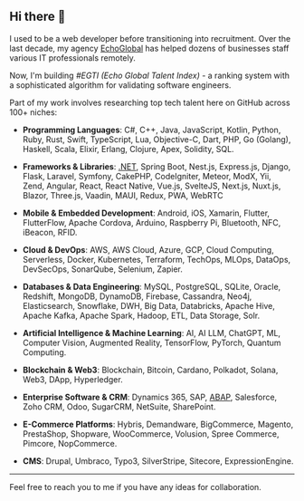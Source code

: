 ## Hi there 👋

I used to be a web developer before transitioning into recruitment. Over the last decade, my agency [EchoGlobal](https://echoglobal.tech/) has helped dozens of businesses staff various IT professionals remotely.

Now, I'm building *#EGTI (Echo Global Talent Index)* - a ranking system with a sophisticated algorithm for validating software engineers.

Part of my work involves researching top tech talent here on GitHub across 100+ niches:

- **Programming Languages**: C#, C++, Java, JavaScript, Kotlin, Python, Ruby, Rust, Swift, TypeScript, Lua, Objective-C, Dart, PHP, Go (Golang), Haskell, Scala, Elixir, Erlang, Clojure, Apex, Solidity, SQL.
  
- **Frameworks & Libraries**: [.NET](https://gist.github.com/lreverchuk/85c0b366c35eb12837f4d0a8d60cc3f1), Spring Boot, Nest.js, Express.js, Django, Flask, Laravel, Symfony, CakePHP, CodeIgniter, Meteor, ModX, Yii, Zend, Angular, React, React Native, Vue.js, SvelteJS, Next.js, Nuxt.js, Blazor, Three.js, Vaadin, MAUI, Redux, PWA, WebRTC
  
- **Mobile & Embedded Development**: Android, iOS, Xamarin, Flutter, FlutterFlow, Apache Cordova, Arduino, Raspberry Pi, Bluetooth, NFC, iBeacon, RFID.
  
- **Cloud & DevOps**: AWS, AWS Cloud, Azure, GCP, Cloud Computing, Serverless, Docker, Kubernetes, Terraform, TechOps, MLOps, DataOps, DevSecOps, SonarQube, Selenium, Zapier.
  
- **Databases & Data Engineering**: MySQL, PostgreSQL, SQLite, Oracle, Redshift, MongoDB, DynamoDB, Firebase, Cassandra, Neo4j, Elasticsearch, Snowflake, DWH, Big Data, Databricks, Apache Hive, Apache Kafka, Apache Spark, Hadoop, ETL, Data Storage, Solr.
  
- **Artificial Intelligence & Machine Learning**: AI, AI LLM, ChatGPT, ML, Computer Vision, Augmented Reality, TensorFlow, PyTorch, Quantum Computing.
  
- **Blockchain & Web3**: Blockchain, Bitcoin, Cardano, Polkadot, Solana, Web3, DApp, Hyperledger.
  
- **Enterprise Software & CRM**: Dynamics 365, SAP, [ABAP](https://gist.github.com/lreverchuk/800f4997fc608139050294f0598b0a09), Salesforce, Zoho CRM, Odoo, SugarCRM, NetSuite, SharePoint.
  
- **E-Commerce Platforms**: Hybris, Demandware, BigCommerce, Magento, PrestaShop, Shopware, WooCommerce, Volusion, Spree Commerce, Pimcore, NopCommerce.
  
- **CMS**: Drupal, Umbraco, Typo3, SilverStripe, Sitecore, ExpressionEngine.

---

Feel free to reach you to me if you have any ideas for collaboration.
